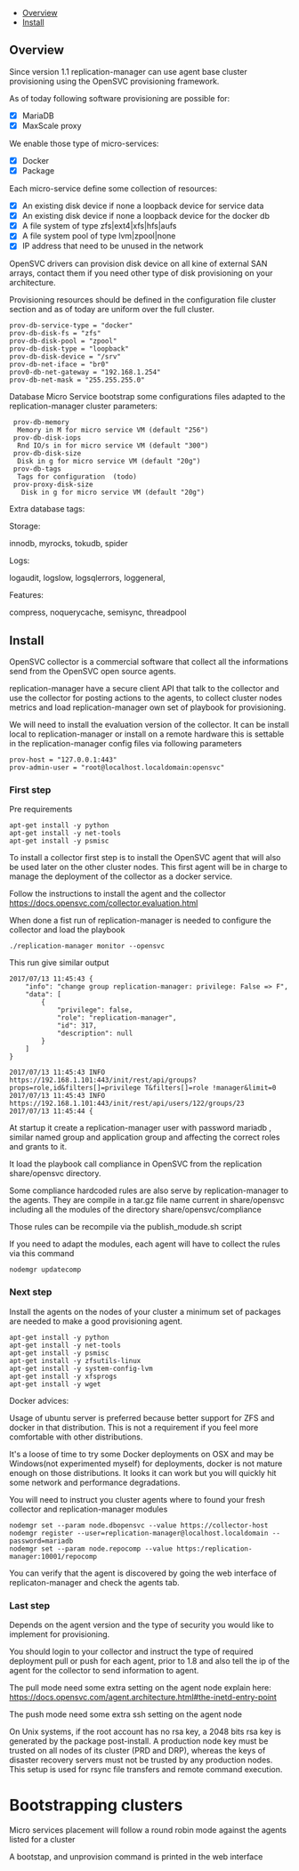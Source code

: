 * [Overview](#overview)
* [Install](#install)

## Overview

Since version 1.1 replication-manager can use agent base cluster provisioning using the OpenSVC provisioning framework.

As of today following software provisioning are possible for:
  - [x] MariaDB
  - [x] MaxScale proxy

We enable those type of micro-services:
  - [x] Docker
  - [x] Package

Each micro-service define some collection of resources:
  - [x] An existing disk device if none a loopback device for service data
  - [x] An existing disk device if none a loopback device for the docker db
  - [x] A file system of type zfs|ext4|xfs|hfs|aufs
  - [x] A file system pool of type lvm|zpool|none
  - [x] IP address that need to be unused in the network

OpenSVC drivers can provision disk device on all kine of external SAN arrays, contact them if you need other type of disk provisioning on your architecture.

Provisioning resources should be defined in the configuration file cluster section and as of today are uniform over the full cluster.
```
prov-db-service-type = "docker"
prov-db-disk-fs = "zfs"
prov-db-disk-pool = "zpool"
prov-db-disk-type = "loopback"
prov-db-disk-device = "/srv"
prov-db-net-iface = "br0"
prov0-db-net-gateway = "192.168.1.254"
prov-db-net-mask = "255.255.255.0"
```

Database Micro Service bootstrap some configurations files adapted to the replication-manager cluster parameters:
```
 prov-db-memory                           
  Memory in M for micro service VM (default "256")
 prov-db-disk-iops                        
  Rnd IO/s in for micro service VM (default "300")
 prov-db-disk-size                        
  Disk in g for micro service VM (default "20g")
 prov-db-tags                             
  Tags for configuration  (todo)
 prov-proxy-disk-size                    
   Disk in g for micro service VM (default "20g")
```

Extra database tags:

Storage:

innodb, myrocks, tokudb, spider

Logs:

logaudit, logslow, logsqlerrors, loggeneral,

Features:

compress, noquerycache, semisync, threadpool

## Install

OpenSVC collector is a commercial software that collect all the informations send from the OpenSVC open source agents.  

replication-manager have a secure client API that talk to the collector and use the collector for posting actions to the agents, to collect cluster nodes metrics and load replication-manager own set of playbook for provisioning.

We will need  to install the evaluation version of the collector. It can be install local to replication-manager or install on a remote hardware this is settable in the replication-manager config files via following parameters

```
prov-host = "127.0.0.1:443"
prov-admin-user = "root@localhost.localdomain:opensvc"
```    

### First step

Pre requirements
```  
apt-get install -y python
apt-get install -y net-tools
apt-get install -y psmisc
```

To install a collector first step is to install the OpenSVC agent that will also be used later on the other cluster nodes. This first agent will be in charge to manage the deployment of the collector as a docker service.

Follow the instructions to install the agent and the collector
https://docs.opensvc.com/collector.evaluation.html

When done a fist run of replication-manager is needed to configure the collector and load the playbook

```
./replication-manager monitor --opensvc
```

This run give similar output
```
2017/07/13 11:45:43 {
	"info": "change group replication-manager: privilege: False => F",
	"data": [
		{
			"privilege": false,
			"role": "replication-manager",
			"id": 317,
			"description": null
		}
	]
}

2017/07/13 11:45:43 INFO  https://192.168.1.101:443/init/rest/api/groups?props=role,id&filters[]=privilege T&filters[]=role !manager&limit=0
2017/07/13 11:45:43 INFO  https://192.168.1.101:443/init/rest/api/users/122/groups/23
2017/07/13 11:45:44 {
```

At startup it create a replication-manager user with password mariadb , similar named group and application group and affecting the correct roles and grants to it.

It load the playbook call compliance in OpenSVC from the replication share/opensvc directory.

Some compliance hardcoded rules are also serve by replication-manager to the agents. They are compile in a tar.gz file name current in share/opensvc including all the modules of the directory share/opensvc/compliance

Those rules can be recompile via the publish_modude.sh script

If you need to adapt the modules, each agent will have to collect the rules via this command
```
nodemgr updatecomp
```

### Next step

Install the agents on the nodes of your cluster a minimum set of packages are needed to make a good provisioning agent.
```  
apt-get install -y python
apt-get install -y net-tools
apt-get install -y psmisc
apt-get install -y zfsutils-linux
apt-get install -y system-config-lvm
apt-get install -y xfsprogs
apt-get install -y wget
```

Docker advices:

Usage of ubuntu server is preferred because better support for ZFS and docker in that distribution. This is not a requirement if you feel more comfortable with other distributions.

It's a loose of time to try some Docker deployments on OSX and may be Windows(not experimented myself) for  deployments, docker is not mature enough on those distributions. It looks it can work but you will quickly hit some network and performance degradations.   

You will need to instruct you cluster agents where to found your fresh collector and replication-manager modules

```
nodemgr set --param node.dbopensvc --value https://collector-host
nodemgr register --user=replication-manager@localhost.localdomain --password=mariadb
nodemgr set --param node.repocomp --value https:/replication-manager:10001/repocomp
```

You can verify that the agent is discovered by going the web interface of replicaton-manager and check the agents tab.

### Last step

Depends on the agent version and the type of security you would like to implement for provisioning.

You should login to your collector and instruct the type of required deployment pull or push for each agent, prior to 1.8 and also tell the ip of the agent for the collector to send information to agent.


The pull mode need some extra setting on the agent node explain here:
https://docs.opensvc.com/agent.architecture.html#the-inetd-entry-point

The push mode need some extra ssh setting on the agent node  

On Unix systems, if the root account has no rsa key, a 2048 bits rsa key is generated by the package post-install. A production node key must be trusted on all nodes of its cluster (PRD and DRP), whereas the keys of disaster recovery servers must not be trusted by any production nodes. This setup is used for rsync file transfers and remote command execution.


# Bootstrapping clusters

Micro services placement will follow a round robin mode against the agents listed for a cluster  

A bootstap, and unprovision command is printed in the web interface
